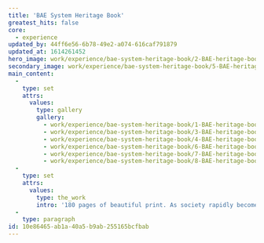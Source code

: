 ```yaml
---
title: 'BAE System Heritage Book'
greatest_hits: false
core:
  - experience
updated_by: 44ff6e56-6b78-49e2-a074-616caf791879
updated_at: 1614261452
hero_image: work/experience/bae-system-heritage-book/2-BAE-heritage-book-v2.jpg
secondary_image: work/experience/bae-system-heritage-book/5-BAE-heritage-book-v2.jpg
main_content:
  -
    type: set
    attrs:
      values:
        type: gallery
        gallery:
          - work/experience/bae-system-heritage-book/1-BAE-heritage-book-v2.jpg
          - work/experience/bae-system-heritage-book/3-BAE-heritage-book-v2.jpg
          - work/experience/bae-system-heritage-book/4-BAE-heritage-book-v2.jpg
          - work/experience/bae-system-heritage-book/6-BAE-heritage-book-v2.jpg
          - work/experience/bae-system-heritage-book/7-BAE-heritage-book-v2.jpg
          - work/experience/bae-system-heritage-book/8-BAE-heritage-book-v2.jpg
  -
    type: set
    attrs:
      values:
        type: the_work
        intro: '180 pages of beautiful print. As society rapidly becomes digitised, it’s nice to sometimes still hold something with substance in your hand. BAE Systems created an extensive word-processed document covering the 167 year history of the Tank Factory, but heritage like this deserves an appropriate platform. Clean layouts, manageable blocks of text, creative typography considerations and a consistent approach throughout gives this publication both style and substance. Whether you read a little or you read a lot, it should always be a pleasurable experience.'
  -
    type: paragraph
id: 10e86465-ab1a-40a5-b9ab-255165bcfbab
---
```

